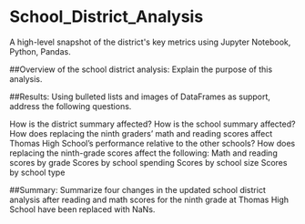 # School_District_Analysis
A high-level snapshot of the district's key metrics using Jupyter Notebook, Python, Pandas.

##Overview of the school district analysis: Explain the purpose of this analysis.

##Results: 
Using bulleted lists and images of DataFrames as support, address the following questions.

How is the district summary affected?
How is the school summary affected?
How does replacing the ninth graders’ math and reading scores affect Thomas High School’s performance relative to the other schools?
How does replacing the ninth-grade scores affect the following:
Math and reading scores by grade
Scores by school spending
Scores by school size
Scores by school type

##Summary: 
Summarize four changes in the updated school district analysis after reading and math scores for the ninth grade at Thomas High School have been replaced with NaNs.

